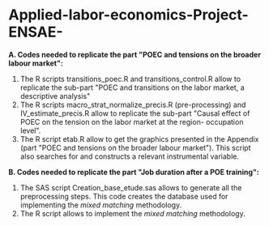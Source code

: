 # Applied-labor-economics-Project-ENSAE-

**A. Codes needed to replicate the part "POEC and tensions on the broader labour market":**

1. The R scripts transitions_poec.R and transitions_control.R allow to replicate the sub-part "POEC and transitions on the labor market, a descriptive analysis"
2. The R scripts macro_strat_normalize_precis.R (pre-processing) and IV_estimate_precis.R allow to replicate the sub-part "Causal effect of POEC on the tension on the labor market at the region- occupation level".
3. The R script etab.R allow to get the graphics presented in the Appendix (part "POEC and tensions on the broader labour market"). This script also searches for and constructs a relevant instrumental variable.

**B. Codes needed to replicate the part "Job duration after a POE training":**

1. The SAS script Creation_base_etude.sas allows to generate all the preprocessing steps. This code creates the database used for implementing the *mixed matching* methodology.
2. The R script allows to implement the *mixed matching* methodology.
